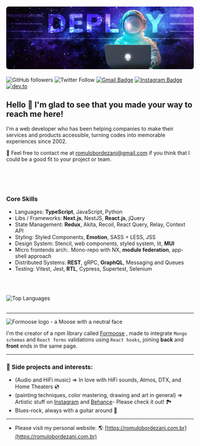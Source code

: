 ![Deploy](https://raw.githubusercontent.com/romulobordezani/romulobordezani/b1f78a383c0922dbe62d556db344d08dd2edb943/assets/deploy_cover.png)
</br></br>
![GitHub followers](https://img.shields.io/github/followers/romulobordezani?label=Follow%20Me%21&style=social)
![Twitter Follow](https://img.shields.io/twitter/follow/romulobordezani?style=social)
[![Gmail Badge](https://img.shields.io/badge/Gmail-c5392a?style=flat-square&logo=Gmail&logoColor=white&link=mailto:romulobordezani@gmail.com)](mailto:romulobordezani@gmail.com)
[![Instagram Badge](https://img.shields.io/badge/-Instagram-f797a5?style=flat-square&logo=Instagram&logoColor=white&link=https://www.instagram.com/mulo.art)](https://www.instagram.com/mulo.art)
[![dev.to](https://img.shields.io/badge/dev.to-romulobordezani-black)](https://dev.to/romulobordezani)

<!--
[![Linkedin Badge](https://img.shields.io/badge/-Linkedin-0077B5?style=flat-square&logo=Linkedin&logoColor=white&link=https://www.linkedin.com/in/romulobordezani/)](https://www.linkedin.com/in/romulobordezani/) 
-->

## Hello 👋 I'm glad to see that you made your way to reach me here! 

I'm a web developer who has been helping companies to make their services and products accessible, turning codes into memorable experiences since 2002. 

💌 Feel free to contact me at [romulobordezani@gmail.com](mailto:romulobordezani@gmail.com) if you think that I could be a good fit to your project or team.

<br/><br/> <br/>
 
### Core Skills
* Languages: **TypeScript**, JavaScript, Python
* Libs / Frameworks: **Next.js**, NestJS, **React.js**, jQuery
* State Management: **Redux**, Akita, Recoil, React Query, Relay, Context API
* Styling: Styled Components, **Emotion**, SASS + LESS, JSS
* Design System: Stencil, web components, styled system, lit, **MUI**
* Micro frontends arch:. Mono-repo with NX, **module federation**, app-shell approach
* Distributed Systems: **REST**, gRPC, **GraphQL**, Messaging and Queues
* Testing: Vitest, Jest, **RTL**, Cypress, Supertest, Selenium

<br/><br/>

<img src="https://github-readme-stats.vercel.app/api/top-langs/?username=romulobordezani&layout=compact" alt="Top Languages" /> <br/><br/>

---

<img src="https://raw.githubusercontent.com/romulobordezani/formoose/main/src/assets/Formoose-logo.svg" alt="Formoose logo - a Moose with a neutral face" width="200" />


I'm the creator of a npm library called [Formoose](https://github.com/romulobordezani/formoose) , made to integrate `Mongo schemas` and `React forms` validations using `React hooks`, joining **back** and **front** ends in the same page.

---

### 🌱 Side projects and interests:
  * (Audio and HiFi music) => In love with HiFi sounds, Atmos, DTX, and Home Theaters 💿
  * (painting techniques, color mastering, drawing and art in general) => Artistic stuff on [Instagram](https://www.instagram.com/mulo.art) and [Behance](https://www.behance.net/romulobordezani)- Please check it out! 🏞️
  * Blues-rock, always with a guitar around 🎸
    
---

- Please visit my personal website: 🌎 [https://romulobordezani.com.br](https://romulobordezani.com.br) 

